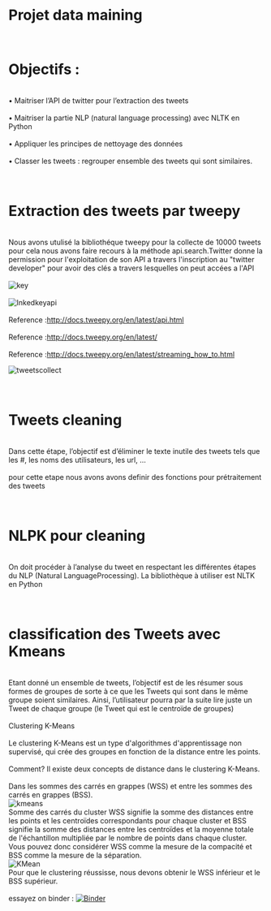 # <br color="red">Projet data maining</br>
# <br>Objectifs :</br>
<br>• Maitriser l’API de twitter pour l’extraction des tweets</br>
<br>• Maitriser la partie NLP (natural language processing) avec NLTK en Python</br>
<br>• Appliquer les principes de nettoyage des données</br>
<br>• Classer les tweets : regrouper ensemble des tweets qui sont similaires. </br>
# <br> Extraction des tweets par tweepy</br>
<br> Nous avons utulisé la bibliothéque tweepy pour la collecte de 10000 tweets pour cela nous avons faire recours à la méthode api.search.Twitter donne la permission pour l'exploitation de son API a travers l'inscription au "twitter developer" pour avoir des clés a travers lesquelles on peut accées a l'API</br>
<br>![key](https://user-images.githubusercontent.com/66451325/102282770-6677b280-3f31-11eb-98bf-b64b956108a0.jpg)</br>
<br>![Inkedkeyapi](https://user-images.githubusercontent.com/66451325/102282795-71324780-3f31-11eb-8578-87052552b009.jpg)</br>
<br>Reference :http://docs.tweepy.org/en/latest/api.html</br>
<br>Reference :http://docs.tweepy.org/en/latest/</br>
<br>Reference :http://docs.tweepy.org/en/latest/streaming_how_to.html</br>

![tweetscollect](https://user-images.githubusercontent.com/66451325/102276023-881f6c80-3f26-11eb-892e-fbc10c94aed9.gif)

# <br> Tweets cleaning</br>
 <br> Dans cette étape, l’objectif est d’éliminer le texte inutile des tweets tels que les #, les noms des
utilisateurs, les url, …</br>
 <br>pour cette etape nous avons avons definir des fonctions pour prétraitement des tweets  </br>
# <br> NLPK pour cleaning</br>
 <br> On doit procéder à l’analyse du tweet en respectant les différentes étapes du NLP (Natural
LanguageProcessing). La bibliothèque à utiliser est NLTK en Python</br>
# <br> classification des Tweets avec Kmeans</br>
<br>Etant donné un ensemble de tweets, l’objectif est de les résumer sous formes de groupes de sorte à
ce que les Tweets qui sont dans le même groupe soient similaires. Ainsi, l’utilisateur pourra par la
suite lire juste un Tweet de chaque groupe (le Tweet qui est le centroïde de groupes)</br>
<br>Clustering K-Means</br>
<br>Le clustering K-Means est un type d'algorithmes d'apprentissage non supervisé, qui crée des groupes en fonction de la distance entre les points. </br>
<br>Comment? Il existe deux concepts de distance dans le clustering K-Means.</br> 
<br>Dans les sommes des carrés en grappes (WSS) et entre les sommes des carrés en grappes (BSS).</br>
![kmeans](https://user-images.githubusercontent.com/66451325/102290626-b3638500-3f41-11eb-9796-aec4db36d542.PNG)
<br>Somme des carrés du cluster WSS signifie la somme des distances entre les points et les centroïdes correspondants pour chaque cluster et BSS signifie la somme des distances entre les centroïdes et la moyenne totale de l'échantillon multipliée par le nombre de points dans chaque cluster. Vous pouvez donc considérer WSS comme la mesure de la compacité et BSS comme la mesure de la séparation.</br>
![KMean](https://user-images.githubusercontent.com/66451325/102290622-b2325800-3f41-11eb-9aba-c6d54b3b0bb2.PNG)
<br>Pour que le clustering réussisse, nous devons obtenir le WSS inférieur et le BSS supérieur.</br>
<br>essayez on binder : [![Binder](https://mybinder.org/badge_logo.svg)](https://mybinder.org/v2/gh/Mariem-ro/projet_data_maining/main)</br>
